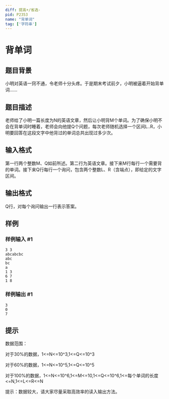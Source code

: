 ```yaml
---
diff: 提高+/省选-
pid: P2353
name: "背单词"
tag: ['字符串']
---
```

# 背单词
## 题目背景

小明对英语一窍不通，令老师十分头疼。于是期末考试前夕，小明被逼着开始背单词……

## 题目描述

老师给了小明一篇长度为N的英语文章，然后让小明背M个单词。为了确保小明不会在背单词时睡着，老师会向他提Q个问题，每次老师随机选择一个区间L..R，小明要回答在这段文字中他背过的单词总共出现过多少次。

## 输入格式

第一行两个整数M、Q如前所述。第二行为英语文章。接下来M行每行一个需要背的单词。接下来Q行每行一个询问，包含两个整数L、R（含端点），即给定的文字区间。

## 输出格式

Q行，对每个询问输出一行表示答案。

## 样例

### 样例输入 #1
```
3 3
abcabcbc
abc
bc
a
1 3
6 7
1 8
```
### 样例输出 #1
```
3
0
7

```
## 提示

数据范围：

对于30%的数据，1<=N<=10^3,1<=Q<=10^3

对于60%的数据，1<=N<=10^5,1<=Q<=10^5

对于100%的数据，1<=N<=10^6,1<=M<=10,1<=Q<=10^6,1<=每个单词的长度<=N,1<=L<=R<=N

提示：数据较大，请大家尽量采取高效率的读入输出方法。

